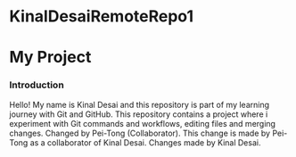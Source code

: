 # KinalDesaiRemoteRepo1
# My Project
### Introduction
Hello! My name is Kinal Desai and this repository is part of my learning journey with Git and GitHub.
This repository contains a project where i experiment with Git commands and workflows, editing files and merging changes.
Changed by Pei-Tong (Collaborator).
This change is made by Pei-Tong as a collaborator of Kinal Desai.
Changes made by Kinal Desai.
